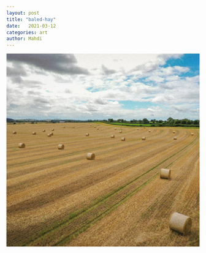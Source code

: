 ```yaml
---
layout: post
title: "baled-hay"
date:   2021-03-12
categories: art
author: Mahdi
---
```


![boy.](/img/arts/baled-hay.jpg)
